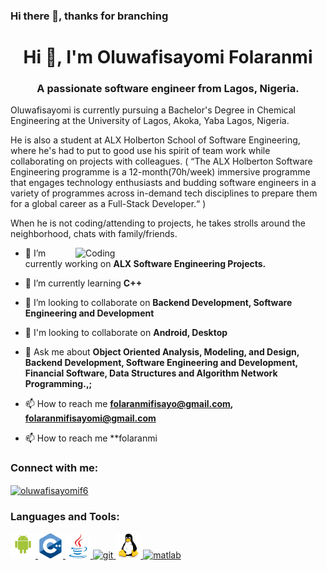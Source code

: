 ### Hi there 👋, thanks for branching

<h1 align="center">Hi 👋, I'm Oluwafisayomi Folaranmi</h1>
<h3 align="center">A passionate software engineer from Lagos, Nigeria.</h3> 
<p align="left">Oluwafisayomi is currently pursuing a Bachelor's Degree in Chemical Engineering at the University of Lagos, Akoka, Yaba Lagos, Nigeria.</p>

<p align="left">He is also a student at ALX Holberton School of Software Engineering, where he's had to put to good use his spirit of team work while collaborating on projects with colleagues. ( “The ALX Holberton Software Engineering programme is a 12-month(70h/week) immersive programme that engages technology enthusiasts and budding software engineers in a variety of programmes across in-demand tech disciplines to prepare them for a global career as a Full-Stack Developer.“ )</p>

<p align="left">When he is not coding/attending to projects, he takes strolls around the neighborhood, chats with family/friends.</p>
<img align="right" alt="Coding" width="400" src="https://cdn.dribbble.com/users/1162077/screenshots/3848914/programmer.gif">

- 🔭 I’m currently working on **ALX Software Engineering Projects.**

- 🌱 I’m currently learning **C++**

- 👯 I’m looking to collaborate on **Backend Development, Software Engineering and Development**



- 🤝 I'm looking to collaborate on **Android, Desktop**

- 💬 Ask me about **Object Oriented Analysis, Modeling, and Design, Backend Development, Software Engineering and Development, Financial Software, Data Structures and Algorithm Network Programming.,;**

- 📫 How to reach me **folaranmifisayo@gmail.com, folaranmifisayomi@gmail.com**
- 📫 How to reach me **folaranmi

<h3 align="left">Connect with me:</h3>
<p align="left">
<a href="https://twitter.com/oluwafisayomif6" target="blank"><img align="center" src="https://raw.githubusercontent.com/rahuldkjain/github-profile-readme-generator/master/src/images/icons/Social/twitter.svg" alt="oluwafisayomif6" height="30" width="40" /></a>
</p>

<h3 align="left">Languages and Tools:</h3>
<p align="left"> <a href="https://developer.android.com" target="_blank" rel="noreferrer"> <img src="https://raw.githubusercontent.com/devicons/devicon/master/icons/android/android-original-wordmark.svg" alt="android" width="40" height="40"/> </a> <a href="https://www.w3schools.com/cpp/" target="_blank" rel="noreferrer"> <img src="https://raw.githubusercontent.com/devicons/devicon/master/icons/cplusplus/cplusplus-original.svg" alt="cplusplus" width="40" height="40"/> </a> <a href="https://www.java.com" target="_blank" rel="noreferrer"> <img src="https://raw.githubusercontent.com/devicons/devicon/master/icons/java/java-original.svg" alt="java" width="40" height="40"/> </a> <a href="https://git-scm.com/" target="_blank" rel="noreferrer"> <img src="https://www.vectorlogo.zone/logos/git-scm/git-scm-icon.svg" alt="git" width="40" height="40"/> </a> <a href="https://www.linux.org/" target="_blank" rel="noreferrer"> <img src="https://raw.githubusercontent.com/devicons/devicon/master/icons/linux/linux-original.svg" alt="linux" width="40" height="40"/> </a> <a href="https://www.mathworks.com/" target="_blank" rel="noreferrer"> <img src="https://upload.wikimedia.org/wikipedia/commons/2/21/Matlab_Logo.png" alt="matlab" width="40" height="40"/> </a> </p>
